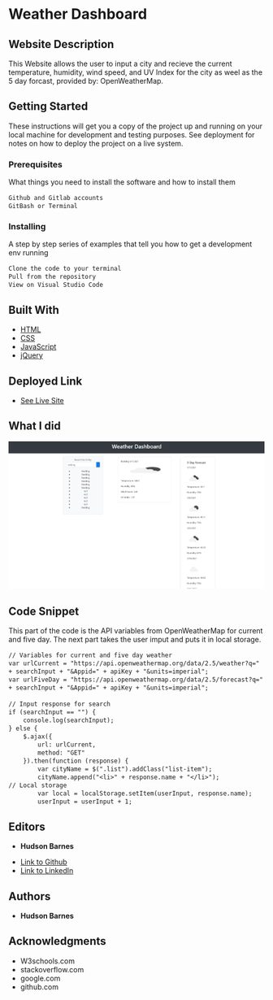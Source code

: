 # Weather Dashboard
## Website Description

This Website allows the user to input a city and recieve the current temperature, humidity, wind speed, and UV Index for the city as weel as the 5 day forcast, provided by: OpenWeatherMap.

## Getting Started

These instructions will get you a copy of the project up and running on your local machine for development and testing purposes. See deployment for notes on how to deploy the project on a live system.

### Prerequisites

What things you need to install the software and how to install them

```
Github and Gitlab accounts
GitBash or Terminal
```

### Installing

A step by step series of examples that tell you how to get a development env running

```
Clone the code to your terminal
Pull from the repository
View on Visual Studio Code
```

## Built With

* [HTML](https://developer.mozilla.org/en-US/docs/Web/HTML)
* [CSS](https://developer.mozilla.org/en-US/docs/Web/CSS)
* [JavaScript](https://www.javascript.com/)
* [jQuery](https://jquery.com/)

## Deployed Link

* [See Live Site](https://hudsonmbarnes.github.io/weather/)

## What I did

![weather dashboard demo](./Assets/weather.png)

## Code Snippet

This part of the code is the API variables from OpenWeatherMap for current and five day. The next part takes the user imput and puts it in local storage.

```
// Variables for current and five day weather
var urlCurrent = "https://api.openweathermap.org/data/2.5/weather?q=" + searchInput + "&Appid=" + apiKey + "&units=imperial";
var urlFiveDay = "https://api.openweathermap.org/data/2.5/forecast?q=" + searchInput + "&Appid=" + apiKey + "&units=imperial";

// Input response for search
if (searchInput == "") {
    console.log(searchInput);
} else {
    $.ajax({
        url: urlCurrent,
        method: "GET"
    }).then(function (response) {
        var cityName = $(".list").addClass("list-item");
        cityName.append("<li>" + response.name + "</li>");
// Local storage
        var local = localStorage.setItem(userInput, response.name);
        userInput = userInput + 1;
```

## Editors

* **Hudson Barnes**
- [Link to Github](https://github.com/hudsonmbarnes)
- [Link to LinkedIn](https://www.linkedin.com/in/hudson-barnes-398483151/) 


## Authors

* **Hudson Barnes** 


## Acknowledgments

* W3schools.com
* stackoverflow.com
* google.com
* github.com